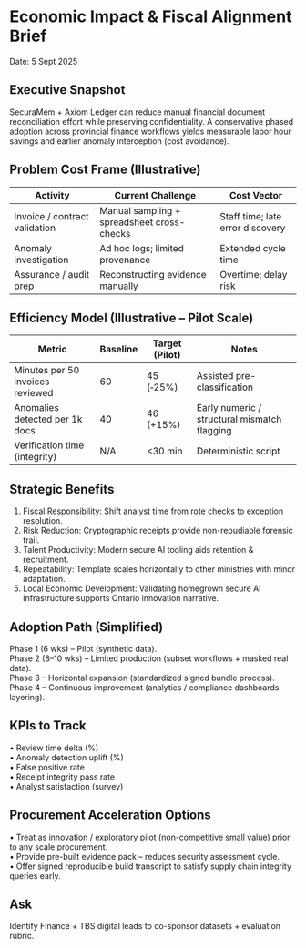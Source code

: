 # Economic Impact & Fiscal Alignment Brief
Date: 5 Sept 2025

## Executive Snapshot
SecuraMem + Axiom Ledger can reduce manual financial document reconciliation effort while preserving confidentiality. A conservative phased adoption across provincial finance workflows yields measurable labor hour savings and earlier anomaly interception (cost avoidance).

## Problem Cost Frame (Illustrative)
| Activity | Current Challenge | Cost Vector |
|----------|-------------------|-------------|
| Invoice / contract validation | Manual sampling + spreadsheet cross-checks | Staff time; late error discovery |
| Anomaly investigation | Ad hoc logs; limited provenance | Extended cycle time |
| Assurance / audit prep | Reconstructing evidence manually | Overtime; delay risk |

## Efficiency Model (Illustrative – Pilot Scale)
| Metric | Baseline | Target (Pilot) | Notes |
|--------|----------|----------------|-------|
| Minutes per 50 invoices reviewed | 60 | 45 (‑25%) | Assisted pre-classification |
| Anomalies detected per 1k docs | 40 | 46 (+15%) | Early numeric / structural mismatch flagging |
| Verification time (integrity) | N/A | <30 min | Deterministic script |

## Strategic Benefits
1. Fiscal Responsibility: Shift analyst time from rote checks to exception resolution.  
2. Risk Reduction: Cryptographic receipts provide non-repudiable forensic trail.  
3. Talent Productivity: Modern secure AI tooling aids retention & recruitment.  
4. Repeatability: Template scales horizontally to other ministries with minor adaptation.  
5. Local Economic Development: Validating homegrown secure AI infrastructure supports Ontario innovation narrative.

## Adoption Path (Simplified)
Phase 1 (6 wks) – Pilot (synthetic data).  
Phase 2 (8–10 wks) – Limited production (subset workflows + masked real data).  
Phase 3 – Horizontal expansion (standardized signed bundle process).  
Phase 4 – Continuous improvement (analytics / compliance dashboards layering).

## KPIs to Track
• Review time delta (%)  
• Anomaly detection uplift (%)  
• False positive rate  
• Receipt integrity pass rate  
• Analyst satisfaction (survey)  

## Procurement Acceleration Options
• Treat as innovation / exploratory pilot (non-competitive small value) prior to any scale procurement.  
• Provide pre-built evidence pack – reduces security assessment cycle.  
• Offer signed reproducible build transcript to satisfy supply chain integrity queries early.

## Ask
Identify Finance + TBS digital leads to co-sponsor datasets + evaluation rubric.
